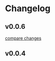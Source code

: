 # Changelog


## v0.0.6

[compare changes](https://github.com/Ghanavati7915/cap-npm-package-test/compare/v0.0.4...v0.0.6)

## v0.0.4

